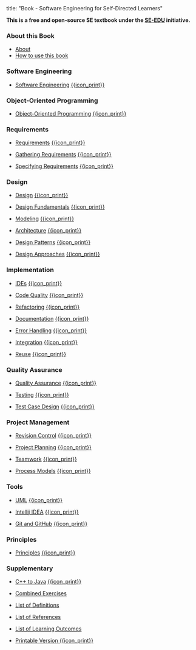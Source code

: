 <frontmatter>
title: "Book - Software Engineering for Self-Directed Learners"
</frontmatter>

<link rel="stylesheet" href="{{baseUrl}}/css/textbook.css">

<div class="website-content" id="all">

<div class="lead">

**This is a free and open-source SE textbook under the [SE-EDU](https://se-education.org) initiative.**
</div>

### About this Book

* [About](about/acknowledgements.html)
* [How to use this book](about/usage.html)

### Software Engineering

* [Software Engineering]({{baseUrl}}/softwareEngineering/)
  [{{icon_print}}]({{baseUrl}}/softwareEngineering/print.html)

### Object-Oriented Programming

* [Object-Oriented Programming]({{baseUrl}}/oop/)
  [{{icon_print}}]({{baseUrl}}/oop/print.html)


### Requirements

* [Requirements]({{baseUrl}}/requirements/)
  [{{icon_print}}]({{baseUrl}}/requirements/print.html)

* [Gathering Requirements]({{baseUrl}}/gatheringRequirements/) 
  [{{icon_print}}]({{baseUrl}}/gatheringRequirements/print.html)

* [Specifying Requirements]({{baseUrl}}/specifyingRequirements/)
  [{{icon_print}}]({{baseUrl}}/specifyingRequirements/print.html)

### Design

* [Design]({{baseUrl}}/design/)
  [{{icon_print}}]({{baseUrl}}/design/print.html)

* [Design Fundamentals]({{baseUrl}}/designFundamentals/) 
  [{{icon_print}}]({{baseUrl}}/designFundamentals/print.html)

* [Modeling]({{baseUrl}}/modeling/)
  [{{icon_print}}]({{baseUrl}}/modeling/print.html)
  
* [Architecture]({{baseUrl}}/architecture/)
  [{{icon_print}}]({{baseUrl}}/architecture/print.html)

* [Design Patterns]({{baseUrl}}/designPatterns/) 
  [{{icon_print}}]({{baseUrl}}/designPatterns/print.html)

* [Design Approaches]({{baseUrl}}/designApproaches/)
  [{{icon_print}}]({{baseUrl}}/designApproaches/print.html)

### Implementation

* [IDEs]({{baseUrl}}/ides/)
  [{{icon_print}}]({{baseUrl}}/ides/print.html)

* [Code Quality]({{baseUrl}}/codeQuality/) 
  [{{icon_print}}]({{baseUrl}}/codeQuality/print.html)

* [Refactoring]({{baseUrl}}/refactoring/)
  [{{icon_print}}]({{baseUrl}}/refactoring/print.html)
  
* [Documentation]({{baseUrl}}/documentation/)
  [{{icon_print}}]({{baseUrl}}/documentation/print.html)

* [Error Handling]({{baseUrl}}/errorHandling/) 
  [{{icon_print}}]({{baseUrl}}/errorHandling/print.html)

* [Integration]({{baseUrl}}/integration/)
  [{{icon_print}}]({{baseUrl}}/integration/print.html)
  
* [Reuse]({{baseUrl}}/reuse/)
  [{{icon_print}}]({{baseUrl}}/reuse/print.html)

### Quality Assurance

* [Quality Assurance]({{baseUrl}}/qualityAssurance/) 
  [{{icon_print}}]({{baseUrl}}/qualityAssurance/print.html)

* [Testing]({{baseUrl}}/testing/)
  [{{icon_print}}]({{baseUrl}}/testing/print.html)
  
* [Test Case Design]({{baseUrl}}/testCaseDesign/)
  [{{icon_print}}]({{baseUrl}}/testCaseDesign/print.html)

### Project Management

* [Revision Control]({{baseUrl}}/revisionControl/) 
  [{{icon_print}}]({{baseUrl}}/revisionControl/print.html)

* [Project Planning]({{baseUrl}}/projectPlanning/)
  [{{icon_print}}]({{baseUrl}}/projectPlanning/print.html)
  
* [Teamwork]({{baseUrl}}/teamwork/)
  [{{icon_print}}]({{baseUrl}}/teamwork/print.html)

* [Process Models]({{baseUrl}}/processModels/) 
  [{{icon_print}}]({{baseUrl}}/processModels/print.html)

### Tools

* [UML]({{baseUrl}}/uml/) 
  [{{icon_print}}]({{baseUrl}}/uml/print.html)

* [Intellij IDEA]({{baseUrl}}/intellij/)
  [{{icon_print}}]({{baseUrl}}/intellij/print.html)
  
* [Git and GitHub]({{baseUrl}}/gitAndGithub/)
  [{{icon_print}}]({{baseUrl}}/gitAndGithub/print.html)

### Principles

* [Principles]({{baseUrl}}/principles/)
  [{{icon_print}}]({{baseUrl}}/principles/print.html)

### Supplementary

* [C++ to Java]({{baseUrl}}/cppToJava/)
  [{{icon_print}}]({{baseUrl}}/cppToJava/print.html)

* [Combined Exercises](combined/exercises.html)
* [List of Definitions](common/definitions.html)
* [List of References](common/references.html)
* [List of Learning Outcomes](common/outcomes.html)
* [Printable Version {{icon_print}}](common/print.html)

</div>
